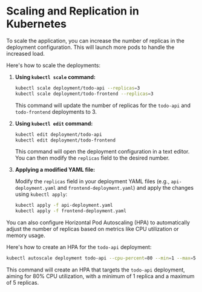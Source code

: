 # Scaling and Replication in Kubernetes

To scale the application, you can increase the number of replicas in the deployment configuration. This will launch more pods to handle the increased load.

Here's how to scale the deployments:

1.  **Using `kubectl scale` command:**

    ```bash
    kubectl scale deployment/todo-api --replicas=3
    kubectl scale deployment/todo-frontend --replicas=3
    ```

    This command will update the number of replicas for the `todo-api` and `todo-frontend` deployments to 3.

2.  **Using `kubectl edit` command:**

    ```bash
    kubectl edit deployment/todo-api
    kubectl edit deployment/todo-frontend
    ```

    This command will open the deployment configuration in a text editor. You can then modify the `replicas` field to the desired number.

3.  **Applying a modified YAML file:**

    Modify the `replicas` field in your deployment YAML files (e.g., `api-deployment.yaml` and `frontend-deployment.yaml`) and apply the changes using `kubectl apply`:

    ```bash
    kubectl apply -f api-deployment.yaml
    kubectl apply -f frontend-deployment.yaml
    ```

You can also configure Horizontal Pod Autoscaling (HPA) to automatically adjust the number of replicas based on metrics like CPU utilization or memory usage.

Here's how to create an HPA for the `todo-api` deployment:

```bash
kubectl autoscale deployment todo-api --cpu-percent=80 --min=1 --max=5
```

This command will create an HPA that targets the `todo-api` deployment, aiming for 80% CPU utilization, with a minimum of 1 replica and a maximum of 5 replicas.